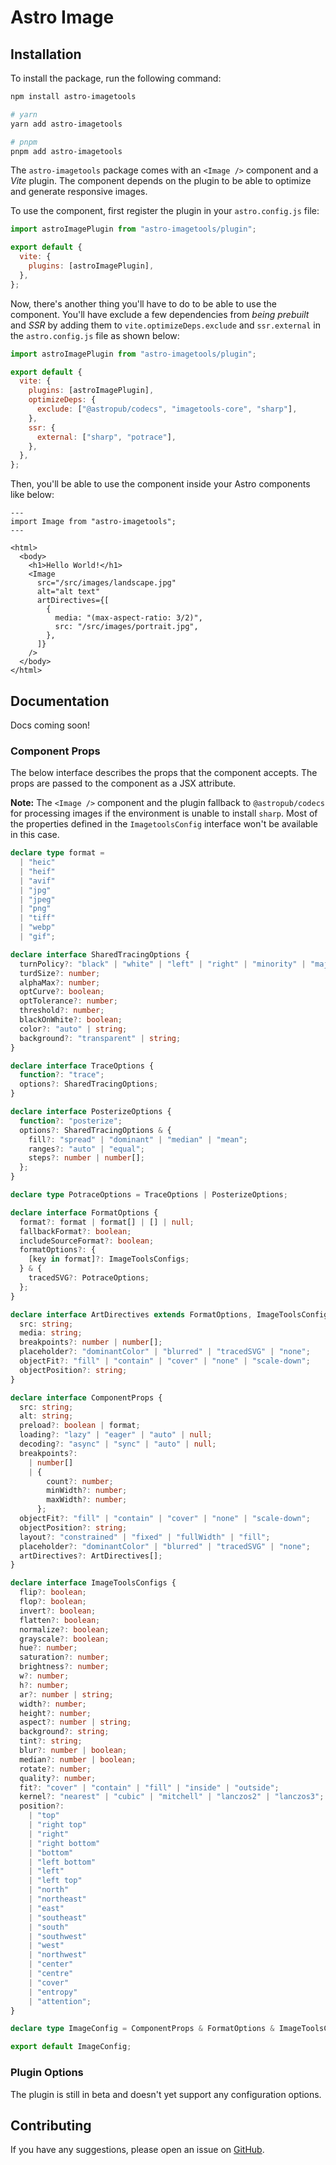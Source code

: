 # Astro Image

## Installation

To install the package, run the following command:

```bash
npm install astro-imagetools

# yarn
yarn add astro-imagetools

# pnpm
pnpm add astro-imagetools
```

The `astro-imagetools` package comes with an `<Image />` component and a _Vite_ plugin. The component depends on the plugin to be able to optimize and generate responsive images.

To use the component, first register the plugin in your `astro.config.js` file:

```js
import astroImagePlugin from "astro-imagetools/plugin";

export default {
  vite: {
    plugins: [astroImagePlugin],
  },
};
```

Now, there's another thing you'll have to do to be able to use the component. You'll have exclude a few dependencies from _being prebuilt_ and _SSR_ by adding them to `vite.optimizeDeps.exclude` and `ssr.external` in the `astro.config.js` file as shown below:

```js
import astroImagePlugin from "astro-imagetools/plugin";

export default {
  vite: {
    plugins: [astroImagePlugin],
    optimizeDeps: {
      exclude: ["@astropub/codecs", "imagetools-core", "sharp"],
    },
    ssr: {
      external: ["sharp", "potrace"],
    },
  },
};
```

Then, you'll be able to use the component inside your Astro components like below:

```astro
---
import Image from "astro-imagetools";
---

<html>
  <body>
    <h1>Hello World!</h1>
    <Image
      src="/src/images/landscape.jpg"
      alt="alt text"
      artDirectives={[
        {
          media: "(max-aspect-ratio: 3/2)",
          src: "/src/images/portrait.jpg",
        },
      ]}
    />
  </body>
</html>
```

## Documentation

Docs coming soon!

### Component Props

The below interface describes the props that the component accepts. The props are passed to the component as a JSX attribute.

**Note:** The `<Image />` component and the plugin fallback to `@astropub/codecs` for processing images if the environment is unable to install `sharp`. Most of the properties defined in the `ImagetoolsConfig` interface won't be available in this case.

```ts
declare type format =
  | "heic"
  | "heif"
  | "avif"
  | "jpg"
  | "jpeg"
  | "png"
  | "tiff"
  | "webp"
  | "gif";

declare interface SharedTracingOptions {
  turnPolicy?: "black" | "white" | "left" | "right" | "minority" | "majority";
  turdSize?: number;
  alphaMax?: number;
  optCurve?: boolean;
  optTolerance?: number;
  threshold?: number;
  blackOnWhite?: boolean;
  color?: "auto" | string;
  background?: "transparent" | string;
}

declare interface TraceOptions {
  function?: "trace";
  options?: SharedTracingOptions;
}

declare interface PosterizeOptions {
  function?: "posterize";
  options?: SharedTracingOptions & {
    fill?: "spread" | "dominant" | "median" | "mean";
    ranges?: "auto" | "equal";
    steps?: number | number[];
  };
}

declare type PotraceOptions = TraceOptions | PosterizeOptions;

declare interface FormatOptions {
  format?: format | format[] | [] | null;
  fallbackFormat?: boolean;
  includeSourceFormat?: boolean;
  formatOptions?: {
    [key in format]?: ImageToolsConfigs;
  } & {
    tracedSVG?: PotraceOptions;
  };
}

declare interface ArtDirectives extends FormatOptions, ImageToolsConfigs {
  src: string;
  media: string;
  breakpoints?: number | number[];
  placeholder?: "dominantColor" | "blurred" | "tracedSVG" | "none";
  objectFit?: "fill" | "contain" | "cover" | "none" | "scale-down";
  objectPosition?: string;
}

declare interface ComponentProps {
  src: string;
  alt: string;
  preload?: boolean | format;
  loading?: "lazy" | "eager" | "auto" | null;
  decoding?: "async" | "sync" | "auto" | null;
  breakpoints?:
    | number[]
    | {
        count?: number;
        minWidth?: number;
        maxWidth?: number;
      };
  objectFit?: "fill" | "contain" | "cover" | "none" | "scale-down";
  objectPosition?: string;
  layout?: "constrained" | "fixed" | "fullWidth" | "fill";
  placeholder?: "dominantColor" | "blurred" | "tracedSVG" | "none";
  artDirectives?: ArtDirectives[];
}

declare interface ImageToolsConfigs {
  flip?: boolean;
  flop?: boolean;
  invert?: boolean;
  flatten?: boolean;
  normalize?: boolean;
  grayscale?: boolean;
  hue?: number;
  saturation?: number;
  brightness?: number;
  w?: number;
  h?: number;
  ar?: number | string;
  width?: number;
  height?: number;
  aspect?: number | string;
  background?: string;
  tint?: string;
  blur?: number | boolean;
  median?: number | boolean;
  rotate?: number;
  quality?: number;
  fit?: "cover" | "contain" | "fill" | "inside" | "outside";
  kernel?: "nearest" | "cubic" | "mitchell" | "lanczos2" | "lanczos3";
  position?:
    | "top"
    | "right top"
    | "right"
    | "right bottom"
    | "bottom"
    | "left bottom"
    | "left"
    | "left top"
    | "north"
    | "northeast"
    | "east"
    | "southeast"
    | "south"
    | "southwest"
    | "west"
    | "northwest"
    | "center"
    | "centre"
    | "cover"
    | "entropy"
    | "attention";
}

declare type ImageConfig = ComponentProps & FormatOptions & ImageToolsConfigs;

export default ImageConfig;
```

### Plugin Options

The plugin is still in beta and doesn't yet support any configuration options.

## Contributing

If you have any suggestions, please open an issue on [GitHub](https://github.com/RafidMuhymin/astro-imagetools).
